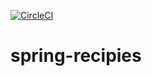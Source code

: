 [![CircleCI](https://circleci.com/gh/sadatmalik/spring-recipies/tree/main.svg?style=svg)](https://circleci.com/gh/sadatmalik/spring-recipies/tree/main)
# spring-recipies
